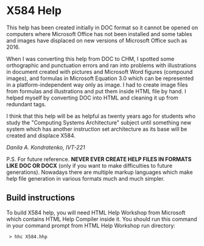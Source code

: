 # X584 Help

This help has been created initially in DOC format so it cannot be opened on 
computers where Microsoft Office has not been installed and some tables and
images have displaced on new versions of Microsoft Office such as 2016.

When I was converting this help from DOC to CHM, I spotted some orthographic
and punctuation errors and ran into problems with illustrations in document
created with pictures and Microsoft Word figures (compound images), and 
formulas in Microsoft Equation 3.0 which can be represented in a 
platform-independent way only as image. I had to create image files from 
formulas and illustrations and put them inside HTML file by hand. I helped
myself by converting DOC into HTML and cleaning it up from redundant tags.

I think that this help will be as helpful as twenty years ago for students
who study the "Computing Systems Architecture" subject until something new
system which has another instruction set architecture as its base will be
created and displace X584.

*Danila A. Kondratenko, IVT-221*

P.S. For future reference. **NEVER EVER CREATE HELP FILES IN FORMATS LIKE
DOC OR DOCX** (only if you want to make difficulties to future 
generations). Nowadays there are multiple markup languages which make 
help file generation in various formats much and much simpler.

## Build instructions

To build X584 help, you will need HTML Help Workshop from Microsoft which
contains HTML Help Compiler inside it. You should run this command in your
command prompt from HTML Help Workshop run directory:

     > hhc X584.hhp
